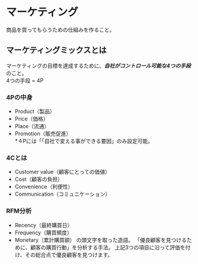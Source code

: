 # マーケティング
商品を買ってもらうための仕組みを作ること。

## マーケティングミックスとは
マーケティングの目標を達成するために、***自社がコントロール可能な4つの手段***のこと。<br>
4つの手段 = 4P<br>

### 4Pの中身
- Product（製品）
- Price（価格）
- Place（流通）
- Promotion（販売促進）<br>
*４Pには「「自社で変える事ができる要因」のみ設定可能。

### 4Cとは
- Customer value（顧客にとっての価値）
- Cost（顧客の負担）
- Convenience（利便性）
- Communication（コミュニケーション）

### RFM分析
- Recency（最終購買日）
- Frequency（購買頻度）
- Monetary（累計購買額）
の頭文字を取った造語。
「優良顧客を見つけるために、顧客の購買行動」を分析する手法。
上記3つの項目に沿って評価を付け、その総合点で優良顧客を見つけます。

